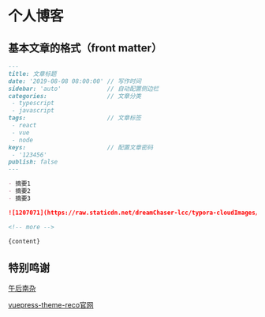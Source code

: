 # 个人博客

## 基本文章的格式（front matter）
```md
---
title: 文章标题
date: '2019-08-08 08:00:00' // 写作时间
sidebar: 'auto'             // 自动配置侧边栏
categories:                 // 文章分类
 - typescript
 - javascript
tags:                       // 文章标签
 - react
 - vue
 - node
keys:                       // 配置文章密码
 - '123456'
publish: false              
---

- 摘要1
- 摘要2
- 摘要3

![1207071](https://raw.staticdn.net/dreamChaser-lcc/typora-cloudImages/master/blog/wallpaper/1207071.jpg)

<!-- more -->

{content}

```

## 特别鸣谢
[午后南杂](https://www.recoluan.com)

[vuepress-theme-reco官网](https://vuepress-theme-reco.recoluan.com)
